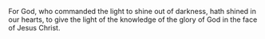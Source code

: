 For God, who commanded the light to shine out of darkness, hath shined in our hearts, to give the light of the knowledge of the glory of God in the face of Jesus Christ.
